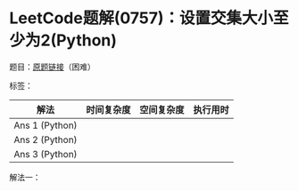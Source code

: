 # LeetCode题解(0757)：设置交集大小至少为2(Python)

题目：[原题链接](https://leetcode-cn.com/problems/set-intersection-size-at-least-two/)（困难）

标签：

| 解法           | 时间复杂度 | 空间复杂度 | 执行用时 |
| -------------- | ---------- | ---------- | -------- |
| Ans 1 (Python) |            |            |          |
| Ans 2 (Python) |            |            |          |
| Ans 3 (Python) |            |            |          |

解法一：

